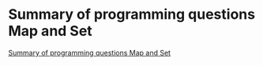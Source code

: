 # Summary of programming questions  Map and Set
[Summary of programming questions  Map and Set](https://aiwithcloud.com/2022/09/15/summary_of_programming_questions__map_and_set/)